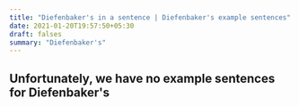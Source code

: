 ```yaml
---
title: "Diefenbaker's in a sentence | Diefenbaker's example sentences"
date: 2021-01-20T19:57:50+05:30
draft: falses
summary: "Diefenbaker's"
---
```

## Unfortunately, we have no example sentences for Diefenbaker's                 
